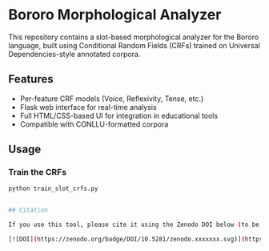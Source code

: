 # Bororo Morphological Analyzer

This repository contains a slot-based morphological analyzer for the Bororo language, built using Conditional Random Fields (CRFs) trained on Universal Dependencies-style annotated corpora.

## Features

- Per-feature CRF models (Voice, Reflexivity, Tense, etc.)
- Flask web interface for real-time analysis
- Full HTML/CSS-based UI for integration in educational tools
- Compatible with CONLLU-formatted corpora

## Usage

### Train the CRFs

```bash
python train_slot_crfs.py


## Citation

If you use this tool, please cite it using the Zenodo DOI below (to be assigned):

[![DOI](https://zenodo.org/badge/DOI/10.5281/zenodo.xxxxxxx.svg)](https://doi.org/10.5281/zenodo.xxxxxxx)
